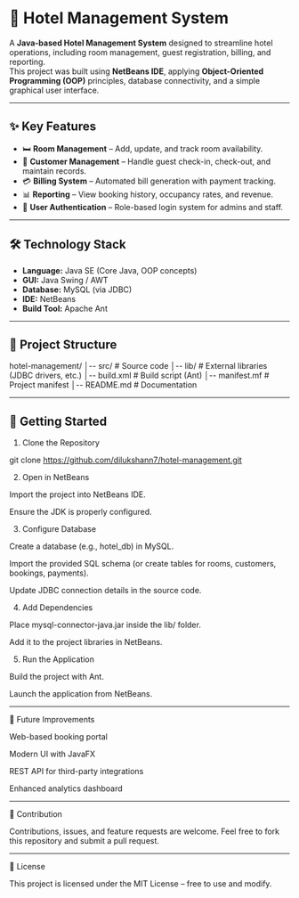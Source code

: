 # 🏨 Hotel Management System

A **Java-based Hotel Management System** designed to streamline hotel operations, including room management, guest registration, billing, and reporting.  
This project was built using **NetBeans IDE**, applying **Object-Oriented Programming (OOP)** principles, database connectivity, and a simple graphical user interface.

---

## ✨ Key Features
- 🛏 **Room Management** – Add, update, and track room availability.  
- 👤 **Customer Management** – Handle guest check-in, check-out, and maintain records.  
- 💳 **Billing System** – Automated bill generation with payment tracking.  
- 📊 **Reporting** – View booking history, occupancy rates, and revenue.  
- 🔐 **User Authentication** – Role-based login system for admins and staff.  

---

## 🛠 Technology Stack
- **Language:** Java SE (Core Java, OOP concepts)  
- **GUI:** Java Swing / AWT  
- **Database:** MySQL (via JDBC)  
- **IDE:** NetBeans  
- **Build Tool:** Apache Ant  

---

## 📂 Project Structure

hotel-management/ │-- src/             # Source code │-- lib/             # External libraries (JDBC drivers, etc.) │-- build.xml        # Build script (Ant) │-- manifest.mf      # Project manifest │-- README.md        # Documentation

---

## 🚀 Getting Started

1. Clone the Repository

git clone https://github.com/dilukshann7/hotel-management.git

2. Open in NetBeans

Import the project into NetBeans IDE.

Ensure the JDK is properly configured.


3. Configure Database

Create a database (e.g., hotel_db) in MySQL.

Import the provided SQL schema (or create tables for rooms, customers, bookings, payments).

Update JDBC connection details in the source code.


4. Add Dependencies

Place mysql-connector-java.jar inside the lib/ folder.

Add it to the project libraries in NetBeans.


5. Run the Application

Build the project with Ant.

Launch the application from NetBeans.






---

🔮 Future Improvements

Web-based booking portal

Modern UI with JavaFX

REST API for third-party integrations

Enhanced analytics dashboard



---

🤝 Contribution

Contributions, issues, and feature requests are welcome.
Feel free to fork this repository and submit a pull request.


---

📜 License

This project is licensed under the MIT License – free to use and modify.
